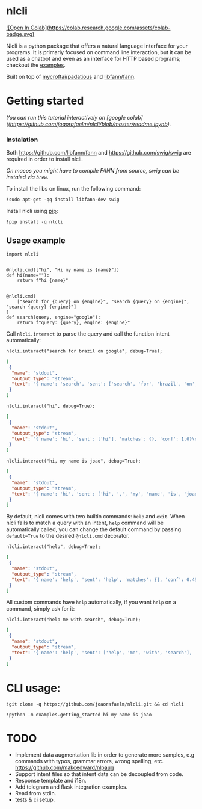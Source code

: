 # nlcli

[![Open In Colab](https://colab.research.google.com/assets/colab-
badge.svg)](https://github.com/joaorafaelm/nlcli/blob/master/readme.ipynb)

Nlcli is a python package that offers a natural language interface for your
programs. It is primarly focused on command line interaction, but it can be used
as a chatbot and even as an interface for HTTP based programs; checkout the
[examples](https://github.com/joaorafaelm/nlcli/tree/master/examples).

Built on top of [mycroftai/padatious](https://github.com/MycroftAI/padatious)
and [libfann/fann](https://github.com/libfann/fann).

# Getting started

*You can run this tutorial interactively on [google
colab]((https://github.com/joaorafaelm/nlcli/blob/master/readme.ipynb).*

### Instalation

Both https://github.com/libfann/fann and https://github.com/swig/swig are
required in order to install nlcli.

*On macos you might have to compile FANN from source, swig can be instaled via
`brew`.*

To install the libs on linux, run the following command:

```{.python .input  n=1}
!sudo apt-get -qq install libfann-dev swig
```

Install nlcli using [pip](https://pip.pypa.io/en/stable/quickstart/):

```{.python .input  n=2}
!pip install -q nlcli
```

## Usage example

```{.python .input  n=3}
import nlcli


@nlcli.cmd(["hi", "Hi my name is {name}"])
def hi(name=""):
    return f"hi {name}"


@nlcli.cmd(
    ["search for {query} on {engine}", "search {query} on {engine}", "search {query} {engine}"]
)
def search(query, engine="google"):
    return f"query: {query}, engine: {engine}"
```

Call `nlcli.interact` to parse the query and call the function intent
automatically:

```{.python .input  n=4}
nlcli.interact("search for brazil on google", debug=True);
```

```{.json .output n=4}
[
 {
  "name": "stdout",
  "output_type": "stream",
  "text": "{'name': 'search', 'sent': ['search', 'for', 'brazil', 'on', 'google'], 'matches': {'query': 'brazil', 'engine': 'google'}, 'conf': 1.0}\nquery: brazil, engine: google\n"
 }
]
```

```{.python .input  n=5}
nlcli.interact("hi", debug=True);
```

```{.json .output n=5}
[
 {
  "name": "stdout",
  "output_type": "stream",
  "text": "{'name': 'hi', 'sent': ['hi'], 'matches': {}, 'conf': 1.0}\nhi \n"
 }
]
```

```{.python .input  n=6}
nlcli.interact("hi, my name is joao", debug=True);
```

```{.json .output n=6}
[
 {
  "name": "stdout",
  "output_type": "stream",
  "text": "{'name': 'hi', 'sent': ['hi', ',', 'my', 'name', 'is', 'joao'], 'matches': {'name': 'joao'}, 'conf': 1.0}\nhi joao\n"
 }
]
```

By default, nlcli comes with two builtin commands: `help` and `exit`. When nlcli
fails to match a query with an intent, `help` command will be automatically
called, you can change the default command by passing `default=True` to the
desired `@nlcli.cmd` decorator.

```{.python .input  n=7}
nlcli.interact("help", debug=True);
```

```{.json .output n=7}
[
 {
  "name": "stdout",
  "output_type": "stream",
  "text": "{'name': 'help', 'sent': 'help', 'matches': {}, 'conf': 0.49447914140834637}\nHeres what I can do:\n\thelp - usage: help (|me) with {skill}\n\tbye - usage: Goodbye!\n\thi - usage: hi\n\tsearch - usage: search for {query} on {engine}\n"
 }
]
```

All custom commands have `help` automatically, if you want `help` on a command,
simply ask for it:

```{.python .input  n=8}
nlcli.interact("help me with search", debug=True);
```

```{.json .output n=8}
[
 {
  "name": "stdout",
  "output_type": "stream",
  "text": "{'name': 'help', 'sent': ['help', 'me', 'with', 'search'], 'matches': {'skill': 'search'}, 'conf': 1.0}\nhere are some examples on how to use search:\n\tsearch for {query} on {engine}\n\tsearch {query} on {engine}\n\tsearch {query} {engine}\n"
 }
]
```

# CLI usage:

```{.python .input}
!git clone -q https://github.com/joaorafaelm/nlcli.git && cd nlcli
```

```{.python .input}
!python -m examples.getting_started hi my name is joao
```

# TODO
- Implement data augmentation lib in order to generate more samples, e.g
commands with typos, grammar errors, wrong spelling, etc.
https://github.com/makcedward/nlpaug
- Support intent files so that intent data can be decoupled from code.
- Response template and i18n.
- Add telegram and flask integration examples.
- Read from stdin.
- tests & ci setup.
